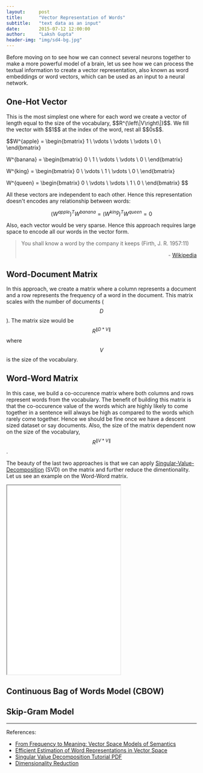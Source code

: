 ```yaml
---
layout:     post
title:      "Vector Representation of Words"
subtitle:   "text data as an input"
date:       2015-07-12 12:00:00
author:     "Laksh Gupta"
header-img: "img/sd4-bg.jpg"
---
```


Before moving on to see how we can connect several neurons together to make a more powerful model of a brain, let us see how we can process the textual information to create a vector representation, also known as word embeddings or word vectors, which can be used as an input to a neural network. 

<h2 class="section-heading">One-Hot Vector</h2>
This is the most simplest one where for each word we create a vector of length equal to the size of the vocabulary, $$R^{\left\|V\right\|}$$. We fill the vector with $$1$$ at the index of the word, rest all $$0s$$. 

$$W^{apple} = 
\begin{bmatrix}
  1 \\ 
  \vdots \\
  \vdots \\
  \vdots \\
  0 \\
\end{bmatrix}

W^{banana} = 
\begin{bmatrix}
  0 \\ 
  1 \\
  \vdots \\
  \vdots \\
  0 \\
\end{bmatrix}

W^{king} = 
\begin{bmatrix}
  0 \\ 
  \vdots \\
  1 \\
  \vdots \\
  0 \\
\end{bmatrix}

W^{queen} = 
\begin{bmatrix}
  0 \\ 
  \vdots \\
  \vdots \\
  1 \\
  0 \\
\end{bmatrix}
$$

All these vectors are independent to each other. Hence this representation doesn't encodes any relationship between words:

$$(W^{apple})^TW^{banana}=(W^{king})^TW^{queen}=0$$

Also, each vector would be very sparse. Hence this approach requires large space to encode all our words in the vector form.

<blockquote>
You shall know a word by the company it keeps (Firth, J. R. 1957:11)
<p align="right">- <a href="https://en.wikipedia.org/wiki/John_Rupert_Firth">Wikipedia</a></p>
</blockquote>

<h2 class="section-heading">Word-Document Matrix</h2>

In this approach, we create a matrix where a column represents a document and a row represents the frequency of a word in the document. This matrix scales with the number of documents ($$D$$). The matrix size would be $$R^{\left\|D*V\right\|}$$ where $$V$$ is the size of the vocabulary.

<h2 class="section-heading">Word-Word Matrix</h2>

In this case, we build a co-occurence matrix where both columns and rows represent words from the vocabulary. The benefit of building this matrix is that the co-occurence value of the words which are highly likely to come together in a sentence will always be high as compared to the words which rarely come together. Hence we should be fine once we have a descent sized dataset or say documents. Also, the size of the matrix dependent now on the size of the vocabulary, $$R^{\left\|V*V\right\|}$$.

The beauty of the last two approaches is that we can apply [Singular-Value-Decomposition](https://en.wikipedia.org/wiki/Singular_value_decomposition) (SVD) on the matrix and further reduce the dimentionality. Let us see an example on the Word-Word matrix.

<div>
<iframe height="500" src="{{ site.baseurl }}/notebooks/wordVec_SVD.html"></iframe></br>
</div>

<h2 class="section-heading">Continuous Bag of Words Model (CBOW)</h2>

<h2 class="section-heading">Skip-Gram Model</h2>


---

References:

- [From Frequency to Meaning: Vector Space Models of Semantics](http://arxiv.org/abs/1003.1141)
- [Efficient Estimation of Word Representations in Vector Space](http://arxiv.org/abs/1301.3781)
- [Singular Value Decomposition Tutorial PDF](https://www.ling.ohio-state.edu/~kbaker/pubs/Singular_Value_Decomposition_Tutorial.pdf)
- [Dimensionality Reduction](http://infolab.stanford.edu/~ullman/mmds/ch11.pdf)

<script language="javascript"> 

</script>